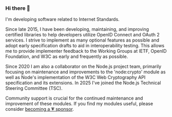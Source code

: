 ### Hi there 👋

I'm developing software related to Internet Standards.

Since late 2015, I have been developing, maintaining, and improving certified libraries to help developers utilize OpenID Connect and OAuth 2 services. I strive to implement as many optional features as possible and adopt early specification drafts to aid in interoperability testing. This allows me to provide implementer feedback to the Working Groups at IETF, OpenID Foundation, and W3C as early and frequently as possible.

Since 2020 I am also a collaborator on the Node.js project team, primarily focusing on maintenance and improvements to the 'node:crypto' module as well as Node's implementation of the W3C Web Cryptography API specification and its extensions. In 2025 I've joined the Node.js Technical Steering Committee (TSC).

Community support is crucial for the continued maintenance and improvement of these modules. If you find my modules useful, please consider [becoming a 💗&nbsp;sponsor](https://github.com/sponsors/panva).
